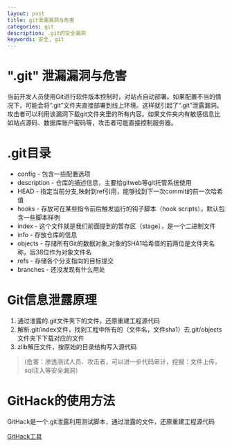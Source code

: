 ```yaml
---
layout: post
title: git泄漏漏洞与危害
categories: git
description: .git的安全漏洞
keywords: 安全, git
---
```



# ".git" 泄漏漏洞与危害
当前开发人员使用Git进行软件版本控制时，对站点自动部署。如果配置不当的情况下，可能会将“.git”文件夹直接部署到线上环境。这样就引起了“.git”泄露漏洞。
攻击者可以利用该漏洞下载git文件夹里的所有内容。如果文件夹内有敏感信息比如站点源码、数据库账户密码等，攻击者可能直接控制服务器。

# .git目录

 - config - 包含一些配置选项
 - description - 仓库的描述信息，主要给gitweb等git托管系统使用
 - HEAD - 指定当前分支,映射到ref引用，能够找到下一次commit的前一次哈希值
 - hooks - 存放可在某些指令前后触发运行的钩子脚本（hook scripts），默认包含一些脚本样例
 - index - 这个文件就是我们前面提到的暂存区（stage），是一个二进制文件
 - info - 存放仓库的信息
 - objects - 存储所有Git的数据对象,对象的SHA1哈希值的前两位是文件夹名称，后38位作为对象文件名
 - refs - 存储各个分支指向的目标提交
 - branches - 还没发现有什么用处


# Git信息泄露原理
1. 通过泄露的.git文件夹下的文件，还原重建工程源代码
2. 解析.git/index文件，找到工程中所有的（文件名，文件sha1）去.git/objects文件夹下下载对应的文件
3. zlib解压文件，按原始的目录结构写入源代码
> (危害：渗透测试人员、攻击者，可以进一步代码审计，挖掘：文件上传，sql注入等安全漏洞）


# GitHack的使用方法

GitHack是一个.git泄露利用测试脚本，通过泄露的文件，还原重建工程源代码

[GitHack工具](https://github.com/WangYihang/GitHacker)

